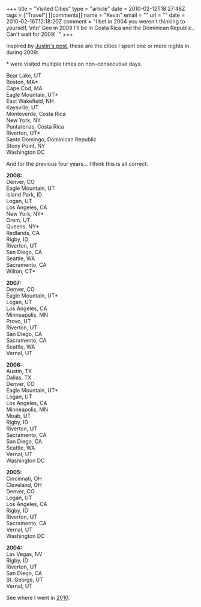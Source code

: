 +++
title = "Visited Cities"
type = "article"
date = 2010-02-12T18:27:48Z
tags = ["Travel"]
[[comments]]
  name = "Kevin"
  email = ""
  url = ""
  date = 2010-02-16T12:18:20Z
  comment = "I bet in 2004 you weren't thinking to yourself, \n\n' Gee in 2009 I'll be in Costa Rica and the Dominican Republic.. Can't wait for 2009! '"
+++

Inspired by <a href="http://justinhileman.info/articles/my-year-in-cities-2009">Justin's post</a>, these are the cities I spent one or more nights in during 2009:

\* were visited multiple times on non-consecutive days.

Bear Lake, UT  
Boston, MA\*  
Cape Cod, MA  
Eagle Mountain, UT\*  
East Wakefield, NH  
Kaysville, UT  
Monteverde, Costa Rica  
New York, NY  
Puntarenas, Costa Rica  
Riverton, UT\*  
Santo Domingo, Dominican Republic  
Stony Point, NY  
Washington DC

And for the previous four years... I think this is all correct.

<strong>2008:</strong>  
Denver, CO  
Eagle Mountain, UT  
Island Park, ID  
Logan, UT  
Los Angeles, CA  
New York, NY\*  
Orem, UT  
Queens, NY\*  
Redlands, CA  
Rigby, ID  
Riverton, UT  
San Diego, CA  
Seattle, WA  
Sacramento, CA  
Wilton, CT\*

<strong>2007:</strong>  
Denver, CO  
Eagle Mountain, UT\*  
Logan, UT  
Los Angeles, CA  
Minneapolis, MN  
Provo, UT  
Riverton, UT  
San Diego, CA  
Sacramento, CA  
Seattle, WA  
Vernal, UT

<strong>2006:</strong>  
Austin, TX  
Dallas, TX  
Denver, CO  
Eagle Mountain, UT\*  
Logan, UT  
Los Angeles, CA  
Minneapolis, MN  
Moab, UT  
Rigby, ID  
Riverton, UT  
Sacramento, CA  
San Diego, CA  
Seattle, WA  
Vernal, UT  
Washington DC

<strong>2005:</strong>  
Cincinnati, OH  
Cleveland, OH  
Denver, CO  
Logan, UT  
Los Angeles, CA  
Rigby, ID  
Riverton, UT  
Sacramento, CA  
Vernal, UT  
Washington DC

<strong>2004:</strong>  
Las Vegas, NV  
Rigby, ID  
Riverton, UT  
San Diego, CA  
St. George, UT  
Vernal, UT

See where I went in <a href="/article/my-2010-cities/">2010</a>.
